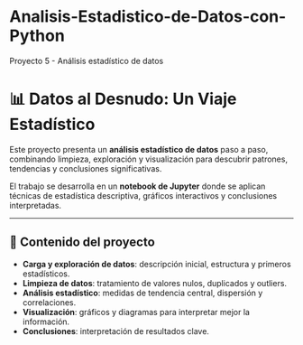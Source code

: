 # Analisis-Estadistico-de-Datos-con-Python
Proyecto 5 - Análisis estadístico de datos
# 📊 Datos al Desnudo: Un Viaje Estadístico

Este proyecto presenta un **análisis estadístico de datos** paso a paso, combinando limpieza, exploración y visualización para descubrir patrones, tendencias y conclusiones significativas.

El trabajo se desarrolla en un **notebook de Jupyter** donde se aplican técnicas de estadística descriptiva, gráficos interactivos y conclusiones interpretadas.

---

## 🚀 Contenido del proyecto

- **Carga y exploración de datos**: descripción inicial, estructura y primeros estadísticos.
- **Limpieza de datos**: tratamiento de valores nulos, duplicados y outliers.
- **Análisis estadístico**: medidas de tendencia central, dispersión y correlaciones.
- **Visualización**: gráficos y diagramas para interpretar mejor la información.
- **Conclusiones**: interpretación de resultados clave.
